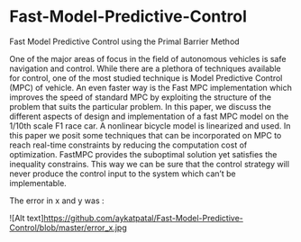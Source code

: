 # Fast-Model-Predictive-Control
Fast Model Predictive Control using the Primal Barrier Method


One of the major areas of focus in the field of
autonomous vehicles is safe navigation and control. While there
are a plethora of techniques available for control, one of the most
studied technique is Model Predictive Control (MPC) of vehicle.
An even faster way is the Fast MPC implementation which
improves the speed of standard MPC by exploiting the structure
of the problem that suits the particular problem. In this paper,
we discuss the different aspects of design and implementation
of a fast MPC model on the 1/10th scale F1 race car. A nonlinear
bicycle model is linearized and used. In this paper we
posit some techniques that can be incorporated on MPC to
reach real-time constraints by reducing the computation cost
of optimization. FastMPC provides the suboptimal solution yet
satisfies the inequality constrains. This way we can be sure that
the control strategy will never produce the control input to the
system which can’t be implementable.

The error in x and y was : 

![Alt text]https://github.com/aykatpatal/Fast-Model-Predictive-Control/blob/master/error_x.jpg
